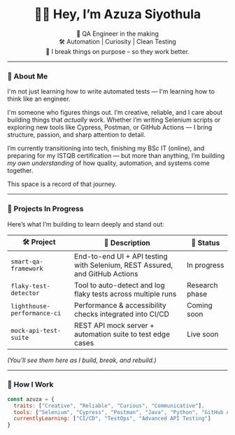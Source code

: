 <h1 align="center">👋🏽 Hey, I’m Azuza Siyothula</h1>

<p align="center">
  🧪 QA Engineer in the making <br/>
  🛠 Automation | Curiosity | Clean Testing <br/>
  🧠 I break things on purpose – so they work better.
</p>

---

### 💬 About Me
I'm not just learning how to write automated tests — I'm learning how to think like an engineer.

I'm someone who figures things out. I’m creative, reliable, and I care about building things that *actually* work. Whether I’m writing Selenium scripts or exploring new tools like Cypress, Postman, or GitHub Actions — I bring structure, passion, and sharp attention to detail.

I’m currently transitioning into tech, finishing my BSc IT (online), and preparing for my ISTQB certification — but more than anything, I’m building *my own understanding* of how quality, automation, and systems come together.

This space is a record of that journey.

---

### 🔧 Projects In Progress
Here’s what I’m building to learn deeply and stand out:

| 🛠 Project | 🚀 Description | 📁 Status |
|-----------|----------------|----------|
| `smart-qa-framework` | End-to-end UI + API testing with Selenium, REST Assured, and GitHub Actions | In progress |
| `flaky-test-detector` | Tool to auto-detect and log flaky tests across multiple runs | Research phase |
| `lighthouse-performance-ci` | Performance & accessibility checks integrated into CI/CD | Coming soon |
| `mock-api-test-suite` | REST API mock server + automation suite to test edge cases | Live soon |

*(You’ll see them here as I build, break, and rebuild.)*

---

### 📓 How I Work
```js
const azuza = {
  traits: ["Creative", "Reliable", "Curious", "Communicative"],
  tools: ["Selenium", "Cypress", "Postman", "Java", "Python", "GitHub Actions"],
  currentlyLearning: ["CI/CD", "TestOps", "Advanced API Testing"]
}


